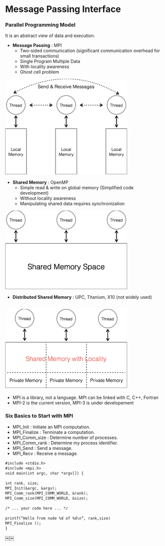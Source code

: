 # Message Passing Interface

### Parallel Programming Model
It is an abstract view of data and execution.
* **Message Passing** : MPI
  * Two-sided communication (significant communication overhead for small transactions)
  * Single Program Multiple Data
  * With locality awareness
  * Ghost cell problem

![image](./image/MP.png)

* **Shared Memory** : OpenMP
  * Simple read & write on global memory (Simplified code development)
  * Without locality awareness
  * Manipulating shared data requires synchronization

![image](./image/SM.png)

* **Distributed Shared Memory** : UPC, Titanium, X10 (not widely used)

![image](./image/DSM.png)
--------------------------------
* MPI is a library, not a language. MPI can be linked with C, C++, Fortran
* MPI-2 is the current version, MPI-3 is under developement

### Six Basics to Start with MPI
* MPI_Init      :		 Initiate an MPI computation.
* MPI_Finalize  :		 Terminate a computation.
* MPI_Comm_size :   Determine number of processes.
* MPI_Comm_rank :		 Determine my process identifier.
* MPI_Send      :		 Send a message.
* MPI_Recv      :		 Receive a message.

```
#include <stdio.h>
#include <mpi.h>
void main(int argc, char *argv[]) {

int rank, size;
MPI_Init(&argc, &argv); 
MPI_Comm_rank(MPI_COMM_WORLD, &rank); 
MPI_Comm_size(MPI_COMM_WORLD, &size); 

/* ... your code here ... */

printf(“Hello from node %d of %d\n”, rank,size) 
MPI_Finalize ();
}
```
￼￼
